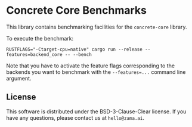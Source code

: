 # Concrete Core Benchmarks

This library contains benchmarking facilities for the `concrete-core` library.

To execute the benchmark:
```shell
RUSTFLAGS="-Ctarget-cpu=native" cargo run --release --features=backend_core -- --bench
```

Note that you have to activate the feature flags corresponding to the backends you want to benchmark with the 
`--features=...` command line argument.

## License

This software is distributed under the BSD-3-Clause-Clear license. If you have any questions,
please contact us at `hello@zama.ai`.
